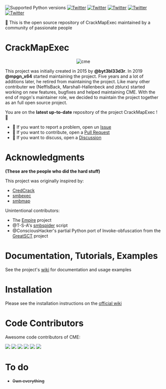 ![Supported Python versions](https://img.shields.io/badge/python-3.7+-blue.svg)
[![Twitter](https://img.shields.io/twitter/follow/byt3bl33d3r?label=byt3bl33d3r&style=social)](https://twitter.com/intent/follow?screen_name=byt3bl33d3r)
[![Twitter](https://img.shields.io/twitter/follow/mpgn_x64?label=mpgn_x64&style=social)](https://twitter.com/intent/follow?screen_name=mpgn_x64)
[![Twitter](https://img.shields.io/twitter/follow/al3xn3ff?label=al3x_n3ff&style=social)](https://twitter.com/intent/follow?screen_name=al3x_n3ff)
[![Twitter](https://img.shields.io/twitter/follow/_zblurx?label=_zblurx&style=social)](https://twitter.com/intent/follow?screen_name=_zblurx)
[![Twitter](https://img.shields.io/twitter/follow/MJHallenbeck?label=MJHallenbeck&style=social)](https://twitter.com/intent/follow?screen_name=MJHallenbeck)


🚩 This is the open source repository of CrackMapExec maintained by a community of passionate people
# CrackMapExec

<p align="center">
  <img src="https://cloud.githubusercontent.com/assets/5151193/17577511/d312ceb4-5f3b-11e6-8de5-8822246289fd.jpg" alt="cme"/>
</p>


This project was initially created in 2015 by **@byt3bl33d3r**. In 2019 **@mpgn_x64** started maintaining the project. Five years and a lot of  additions later, he retired from maintaining the project. Like many other contributer we (NeffIsBack, Marshall-Hallenbeck and zblurx) started working on new features, bugfixes and helped maintaining CME. With the end of mpgn's maintainer role, we decided to maintain the project together as an full open source project.

You are on the **latest up-to-date** repository of the project CrackMapExec ! 🎉

- 🚧 If you want to report a problem, open un [Issue](https://github.com/Pennyw0rth/CrackMapExec/issues) 
- 🔀 If you want to contribute, open a [Pull Request](https://github.com/Pennyw0rth/CrackMapExec/pulls)
- 💬 If you want to discuss, open a [Discussion](https://github.com/Pennyw0rth/CrackMapExec/discussions)

# Acknowledgments
**(These are the people who did the hard stuff)**

This project was originally inspired by:
- [CredCrack](https://github.com/gojhonny/CredCrack)
- [smbexec](https://github.com/pentestgeek/smbexec)
- [smbmap](https://github.com/ShawnDEvans/smbmap)

Unintentional contributors:

- The [Empire](https://github.com/PowerShellEmpire/Empire) project
- @T-S-A's [smbspider](https://github.com/T-S-A/smbspider) script
- @ConsciousHacker's partial Python port of Invoke-obfuscation from the [GreatSCT](https://github.com/GreatSCT/GreatSCT) project

# Documentation, Tutorials, Examples
See the project's [wiki](https://www.crackmapexec.wiki/) for documentation and usage examples

# Installation
Please see the installation instructions on the [official wiki](https://www.crackmapexec.wiki/getting-started/installation)

# Code Contributors

Awesome code contributors of CME:

[![](https://github.com/mpgn.png?size=50)](https://github.com/mpgn)
[![](https://github.com/Marshall-Hallenbeck.png?size=50)](https://github.com/Marshall-Hallenbeck)
[![](https://github.com/zblurx.png?size=50)](https://github.com/zblurx)
[![](https://github.com/NeffIsBack.png?size=50)](https://github.com/NeffIsBack)
[![](https://github.com/Hackndo.png?size=50)](https://github.com/Hackndo)
[![](https://github.com/nurfed1?size=50)](https://github.com/nurfed1)


# To do
- ~~0wn everything~~
